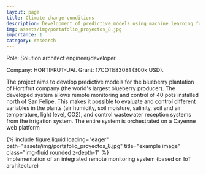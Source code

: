 ```yaml
---
layout: page
title: Climate change conditions
description: Development of predictive models using machine learning for decision-making in blueberry production under current and projected climate change conditions (2018-2020)
img: assets/img/portafolio_proyectos_8.jpg
importance: 1
category: research
---
```


Role: Solution architect engineer/developer. 

Company: HORTIFRUT-UAI. Grant: 17COTE83081 (300k USD). 

The project aims to develop predictive models for the blueberry plantation of Hortifrut company (the world's largest blueberry producer). The developed system allows remote monitoring and control of 40 pots installed north of San Felipe. This makes it possible to evaluate and control different variables in the plants (air humidity, soil moisture, salinity, soil and air temperature, light level, CO2), and control wastewater reception systems from the irrigation system. The entire system is orchestrated on a Cayenne web platform

<div class="row">
    <div class="col-sm mt-3 mt-md-0">
        {% include figure.liquid loading="eager" path="assets/img/portafolio_proyectos_8.jpg" title="example image" class="img-fluid rounded z-depth-1" %}
    </div>
</div>
<div class="caption">
    Implementation of an integrated remote monitoring system (based on IoT architecture)
</div>

